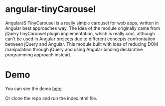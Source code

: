 # angular-tinyCarousel

AngularJS TinyCarousel is a really simple carousel for web apps, written in Angular best approaches way. 
The idea of the module originally came from jQuery tinyCarousel plugin implementation, which is really cool, 
although can't be used in Angular projects due to different concepts confrontation between jQuery and Angular. 
This module built with idea of reducing DOM manipulation through jQuery and using Angular binding declarative programming approach instead.

# Demo

You can see the demo [here](http://yborunov.github.io/angular-tinyCarousel).

Or clone the repo and run the index.html file.